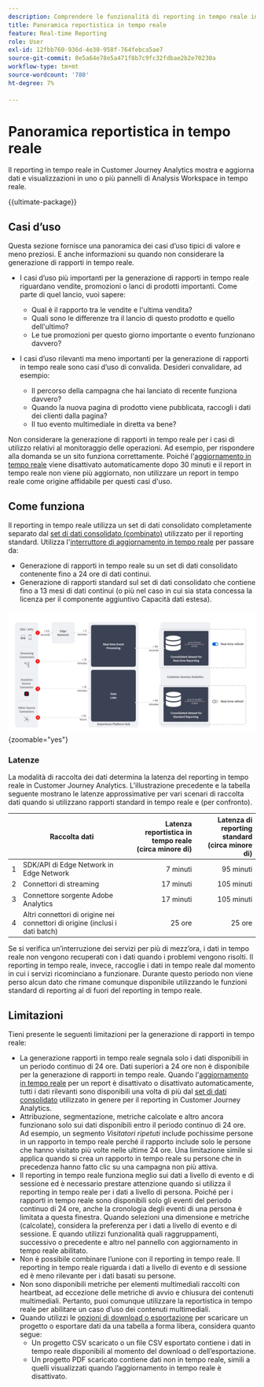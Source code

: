 ```yaml
---
description: Comprendere le funzionalità di reporting in tempo reale in Customer Journey Analytics.
title: Panoramica reportistica in tempo reale
feature: Real-time Reporting
role: User
exl-id: 12fbb760-936d-4e30-958f-764febca5ae7
source-git-commit: 0e5a64e78e5a471f8b7c9fc32fdbae2b2e70230a
workflow-type: tm+mt
source-wordcount: '780'
ht-degree: 7%

---
```


# Panoramica reportistica in tempo reale

Il reporting in tempo reale in Customer Journey Analytics mostra e aggiorna dati e visualizzazioni in uno o più pannelli di Analysis Workspace in tempo reale.

{{ultimate-package}}

## Casi d’uso

Questa sezione fornisce una panoramica dei casi d’uso tipici di valore e meno preziosi. E anche informazioni su quando non considerare la generazione di rapporti in tempo reale.

* I casi d’uso più importanti per la generazione di rapporti in tempo reale riguardano vendite, promozioni o lanci di prodotti importanti.
Come parte di quel lancio, vuoi sapere:

   * Qual è il rapporto tra le vendite e l&#39;ultima vendita?
   * Quali sono le differenze tra il lancio di questo prodotto e quello dell&#39;ultimo?
   * Le tue promozioni per questo giorno importante o evento funzionano davvero?

* I casi d’uso rilevanti ma meno importanti per la generazione di rapporti in tempo reale sono casi d’uso di convalida.
Desideri convalidare, ad esempio:

   * Il percorso della campagna che hai lanciato di recente funziona davvero?
   * Quando la nuova pagina di prodotto viene pubblicata, raccogli i dati dei clienti dalla pagina?
   * Il tuo evento multimediale in diretta va bene?

Non considerare la generazione di rapporti in tempo reale per i casi di utilizzo relativi al monitoraggio delle operazioni. Ad esempio, per rispondere alla domanda se un sito funziona correttamente. Poiché l&#39;[aggiornamento in tempo reale](use-real-time.md) viene disattivato automaticamente dopo 30 minuti e il report in tempo reale non viene più aggiornato, non utilizzare un report in tempo reale come origine affidabile per questi casi d&#39;uso.

## Come funziona

Il reporting in tempo reale utilizza un set di dati consolidato completamente separato dal [set di dati consolidato (combinato)](/help/connections/combined-dataset.md) utilizzato per il reporting standard. Utilizza l&#39;[interruttore di aggiornamento in tempo reale](use-real-time.md) per passare da:

* Generazione di rapporti in tempo reale su un set di dati consolidato contenente fino a 24 ore di dati continui.
* Generazione di rapporti standard sul set di dati consolidato che contiene fino a 13 mesi di dati continui (o più nel caso in cui sia stata concessa la licenza per il componente aggiuntivo Capacità dati estesa).

![Reporting in tempo reale](assets/real-time-reporting-latencies.svg){zoomable="yes"}

### Latenze

La modalità di raccolta dei dati determina la latenza del reporting in tempo reale in Customer Journey Analytics. L’illustrazione precedente e la tabella seguente mostrano le latenze approssimative per vari scenari di raccolta dati quando si utilizzano rapporti standard in tempo reale e (per confronto).

| | Raccolta dati | Latenza reportistica in tempo reale <br/> (circa minore di) | Latenza di reporting standard <br/> (circa minore di) |
|:---:|---|--:|--:|
| 1 | SDK/API di Edge Network in Edge Network | 7 minuti | 95 minuti |
| 2 | Connettori di streaming | 17 minuti | 105 minuti |
| 3 | Connettore sorgente Adobe Analytics | 17 minuti | 105 minuti |
| 4 | Altri connettori di origine nei connettori di origine (inclusi i dati batch) | 25 ore | 25 ore |

Se si verifica un’interruzione dei servizi per più di mezz’ora, i dati in tempo reale non vengono recuperati con i dati quando i problemi vengono risolti. Il reporting in tempo reale, invece, raccoglie i dati in tempo reale dal momento in cui i servizi ricominciano a funzionare. Durante questo periodo non viene perso alcun dato che rimane comunque disponibile utilizzando le funzioni standard di reporting al di fuori del reporting in tempo reale.

## Limitazioni

Tieni presente le seguenti limitazioni per la generazione di rapporti in tempo reale:

* La generazione rapporti in tempo reale segnala solo i dati disponibili in un periodo continuo di 24 ore. Dati superiori a   24 ore non è disponibile per la generazione di rapporti in tempo reale. Quando l&#39;[aggiornamento in tempo reale](use-real-time.md) per un report è disattivato o disattivato automaticamente, tutti i dati rilevanti sono disponibili una volta di più dal [set di dati consolidato](/help/connections/combined-dataset.md) utilizzato in genere per il reporting in Customer Journey Analytics.
* Attribuzione, segmentazione, metriche calcolate e altro ancora funzionano solo sui dati disponibili entro il periodo continuo di 24 ore. Ad esempio, un segmento *Visitatori ripetuti* include pochissime persone in un rapporto in tempo reale perché il rapporto include solo le persone che hanno visitato più volte nelle ultime 24 ore. Una limitazione simile si applica quando si crea un rapporto in tempo reale su persone che in precedenza hanno fatto clic su una campagna non più attiva.
* Il reporting in tempo reale funziona meglio sui dati a livello di evento e di sessione ed è necessario prestare attenzione quando si utilizza il reporting in tempo reale per i dati a livello di persona. Poiché per i rapporti in tempo reale sono disponibili solo gli eventi del periodo continuo di 24 ore, anche la cronologia degli eventi di una persona è limitata a questa finestra. Quando selezioni una dimensione e metriche (calcolate), considera la preferenza per i dati a livello di evento e di sessione. E quando utilizzi funzionalità quali raggruppamenti, successivo o precedente e altro nel pannello con aggiornamento in tempo reale abilitato.
* Non è possibile combinare l’unione con il reporting in tempo reale. Il reporting in tempo reale riguarda i dati a livello di evento e di sessione ed è meno rilevante per i dati basati su persone.
* Non sono disponibili metriche per elementi multimediali raccolti con heartbeat, ad eccezione delle metriche di avvio e chiusura dei contenuti multimediali. Pertanto, puoi comunque utilizzare la reportistica in tempo reale per abilitare un caso d’uso dei contenuti multimediali.
* Quando utilizzi le [opzioni di download o esportazione](/help/analysis-workspace/export/download-send.md) per scaricare un progetto o esportare dati da una tabella a forma libera, considera quanto segue:
   * Un progetto CSV scaricato o un file CSV esportato contiene i dati in tempo reale disponibili al momento del download o dell’esportazione.
   * Un progetto PDF scaricato contiene dati non in tempo reale, simili a quelli visualizzati quando l’aggiornamento in tempo reale è disattivato.
